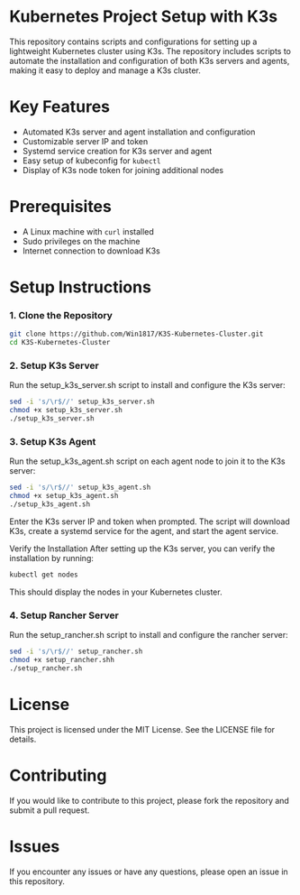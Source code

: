 # Kubernetes Project Setup with K3s

This repository contains scripts and configurations for setting up a lightweight Kubernetes cluster using K3s. The repository includes scripts to automate the installation and configuration of both K3s servers and agents, making it easy to deploy and manage a K3s cluster.

# Key Features

- Automated K3s server and agent installation and configuration
- Customizable server IP and token
- Systemd service creation for K3s server and agent
- Easy setup of kubeconfig for `kubectl`
- Display of K3s node token for joining additional nodes

# Prerequisites

- A Linux machine with `curl` installed
- Sudo privileges on the machine
- Internet connection to download K3s

# Setup Instructions

### 1. Clone the Repository

```bash
git clone https://github.com/Win1817/K3S-Kubernetes-Cluster.git
cd K3S-Kubernetes-Cluster
````


### 2. Setup K3s Server
Run the setup_k3s_server.sh script to install and configure the K3s server:
````bash
sed -i 's/\r$//' setup_k3s_server.sh
chmod +x setup_k3s_server.sh
./setup_k3s_server.sh
````

### 3. Setup K3s Agent
Run the setup_k3s_agent.sh script on each agent node to join it to the K3s server:
````bash
sed -i 's/\r$//' setup_k3s_agent.sh
chmod +x setup_k3s_agent.sh
./setup_k3s_agent.sh
````
Enter the K3s server IP and token when prompted. The script will download K3s, create a systemd service for the agent, and start the agent service.

Verify the Installation
After setting up the K3s server, you can verify the installation by running:
````bash
kubectl get nodes
````

This should display the nodes in your Kubernetes cluster.

### 4. Setup Rancher Server
Run the setup_rancher.sh script to install and configure the rancher server:
````bash
sed -i 's/\r$//' setup_rancher.sh
chmod +x setup_rancher.shh
./setup_rancher.sh
````

# License

This project is licensed under the MIT License. See the LICENSE file for details.

# Contributing
If you would like to contribute to this project, please fork the repository and submit a pull request.

# Issues
If you encounter any issues or have any questions, please open an issue in this repository.
